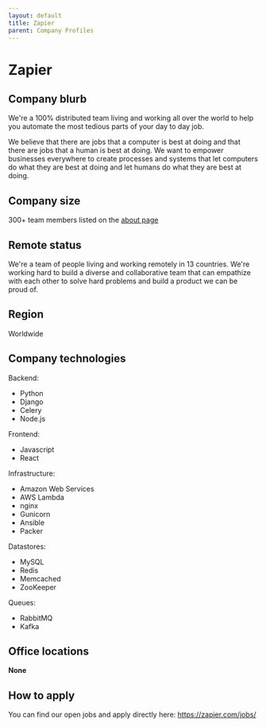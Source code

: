 ```yaml
---
layout: default
title: Zapier
parent: Company Profiles
---
```


# Zapier

## Company blurb

We're a 100% distributed team living and working all over the world to help you automate the most tedious parts of your day to day job.

We believe that there are jobs that a computer is best at doing and that there are jobs that a human is best at doing. We want to empower businesses everywhere to create processes and systems that let computers do what they are best at doing and let humans do what they are best at doing.

## Company size

300+ team members listed on the [about page](https://zapier.com/about/)

## Remote status

We're a team of people living and working remotely in 13 countries. We're working hard to build a diverse and collaborative team that can empathize with each other to solve hard problems and build a product we can be proud of.

## Region

Worldwide

## Company technologies

Backend:

- Python
- Django
- Celery
- Node.js

Frontend:
- Javascript
- React

Infrastructure:
- Amazon Web Services
- AWS Lambda
- nginx
- Gunicorn
- Ansible
- Packer

Datastores:

- MySQL
- Redis
- Memcached
- ZooKeeper

Queues:

- RabbitMQ
- Kafka

## Office locations

**None**

## How to apply

You can find our open jobs and apply directly here: https://zapier.com/jobs/
